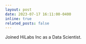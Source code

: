 ```yaml
---
layout: post
date: 2023-07-17 16:11:00-0400
inline: true
related_posts: false
---
```


Joined HiLabs Inc as a Data Scientist.

